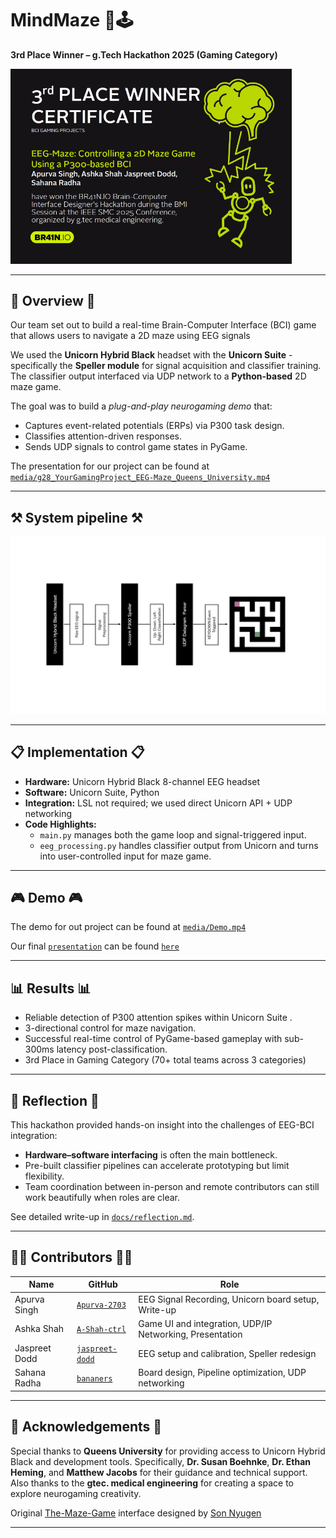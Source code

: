 # MindMaze 🧠🕹️
**3rd Place Winner – g.Tech Hackathon 2025 (Gaming Category)**  

<img src="media/certificate.PNG" width="450">

---
## 🧩 Overview 🧩

Our team set out to build a real-time Brain-Computer Interface (BCI) game that allows users to navigate a 2D maze using EEG signals

We used the **Unicorn Hybrid Black** headset with the **Unicorn Suite** - specifically the **Speller module** for signal acquisition and classifier training. The classifier output interfaced via UDP network to a **Python-based** 2D maze game.

The goal was to build a *plug-and-play neurogaming demo* that:
- Captures event-related potentials (ERPs) via P300 task design.  
- Classifies attention-driven responses. 
- Sends UDP signals to control game states in PyGame.

The presentation for our project can be found at [`media/g28_YourGamingProject_EEG-Maze_Queens_University.mp4`](media/g28_YourGamingProject_EEG-Maze_Queens_University.mp4)
  
---

## ⚒️ System pipeline ⚒️

<img src="media/design.png" width="700">

---

## 📋 Implementation 📋
- **Hardware:** Unicorn Hybrid Black 8-channel EEG headset 
- **Software:** Unicorn Suite, Python
- **Integration:** LSL not required; we used direct Unicorn API + UDP networking 
- **Code Highlights:**
  - `main.py` manages both the game loop and signal-triggered input.
  - `eeg_processing.py` handles classifier output from Unicorn and turns into user-controlled input for maze game.

--- 

## 🎮 Demo 🎮 

The demo for out project can be found at [`media/Demo.mp4`](media/Demo.mp4)

Our final [`presentation`](media/presentation_slides.pptx) can be found [`here`](media/g28_YourGamingProject_EEG-Maze_Queens_University.mp4)

---

## 📊 Results 📊
- Reliable detection of P300 attention spikes within Unicorn Suite .
- 3-directional control for maze navigation. 
- Successful real-time control of PyGame-based gameplay with sub-300ms latency post-classification.
- 3rd Place in Gaming Category (70+ total teams across 3 categories)

---

## 💭 Reflection 💭 
This hackathon provided hands-on insight into the challenges of EEG-BCI integration:
- **Hardware–software interfacing** is often the main bottleneck.  
- Pre-built classifier pipelines can accelerate prototyping but limit flexibility.  
- Team coordination between in-person and remote contributors can still work beautifully when roles are clear.

See detailed write-up in [`docs/reflection.md`](docs/reflection.md).

---

## 🧑‍🔬 Contributors 🧑‍🔬
| Name | GitHub | Role |
|------|------| ------|
| Apurva Singh | [`Apurva-2703`](https://github.com/Apurva-2703) | EEG Signal Recording, Unicorn board setup, Write-up|
| Ashka Shah | [`A-Shah-ctrl`](https://github.com/A-Shah-ctrl) | Game UI and integration, UDP/IP Networking, Presentation|
| Jaspreet Dodd | [`jaspreet-dodd`](https://github.com/jaspreet-dodd) | EEG setup and calibration, Speller redesign|
| Sahana Radha | [`bananers`](https://github.com/bananers) | Board design, Pipeline optimization, UDP networking |

---

## 👑 Acknowledgements 👑
Special thanks to **Queens University** for providing access to Unicorn Hybrid Black and development tools. 
Specifically, **Dr. Susan Boehnke**, **Dr. Ethan Heming**, and **Matthew Jacobs**  for their guidance and technical support.
Also thanks to the **gtec. medical engineering** for creating a space to explore neurogaming creativity.

Original [The-Maze-Game](https://github.com/hoangsonww/The-Maze-Game?tab=readme-ov-file) interface designed by [Son Nyugen](https://github.com/hoangsonww)

---
